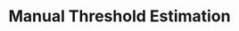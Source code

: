 ---
title: Manual Threshold Estimation
description: Instructions on how to install LabBench
weight: 20
---